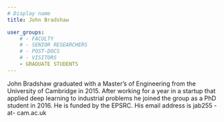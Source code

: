 ```yaml
---
# Display name
title: John Bradshaw

user_groups:
    # - FACULTY
    # - SENIOR RESEARCHERS
    # - POST-DOCS
    # - VISITORS
    - GRADUATE STUDENTS
---
```



John Bradshaw graduated with a Master’s of Engineering from the University of Cambridge in 2015. After working for a year in a startup that applied deep learning to industrial problems he joined the group as a PhD student in 2016. He is funded by the EPSRC.
His email address is jab255 -at- cam.ac.uk